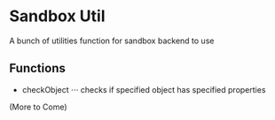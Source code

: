 # Sandbox Util

A bunch of utilities function for sandbox backend to use

## Functions

* checkObject
⋅⋅⋅ checks if specified object has specified properties


(More to Come)

